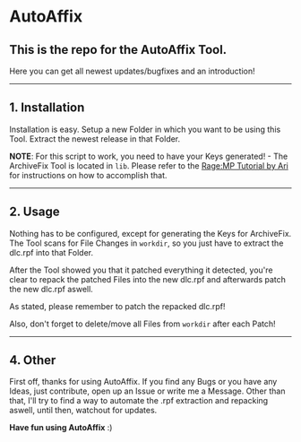 # AutoAffix
## This is the repo for the AutoAffix Tool.
Here you can get all newest updates/bugfixes and an introduction!



----
## 1. Installation

Installation is easy.
Setup a new Folder in which you want to be using this Tool.
Extract the newest release in that Folder.

**NOTE**: For this script to work, you need to have your Keys generated! - The ArchiveFix Tool is located in `lib`.
Please refer to the [Rage:MP Tutorial by Ari](https://rage.mp/forums/topic/1194-how-to-affix-vehicle-addon-mods/) for instructions on how to accomplish that.



----
## 2. Usage
Nothing has to be configured, except for generating the Keys for ArchiveFix.
The Tool scans for File Changes in `workdir`, so you just have to extract the dlc.rpf into that Folder.

After the Tool showed you that it patched everything it detected, you're clear to repack the patched Files
into the new dlc.rpf and afterwards patch the new dlc.rpf aswell.

As stated, please remember to patch the repacked dlc.rpf!

Also, don't forget to delete/move all Files from `workdir` after each Patch!


----
## 4.  Other
First off, thanks for using AutoAffix.
If you find any Bugs or you have any Ideas, just contribute, open up an Issue or write me a Message.
Other than that, I'll try to find a way to automate the .rpf extraction and repacking aswell, until then, watchout for updates.

**Have fun using AutoAffix** :)
